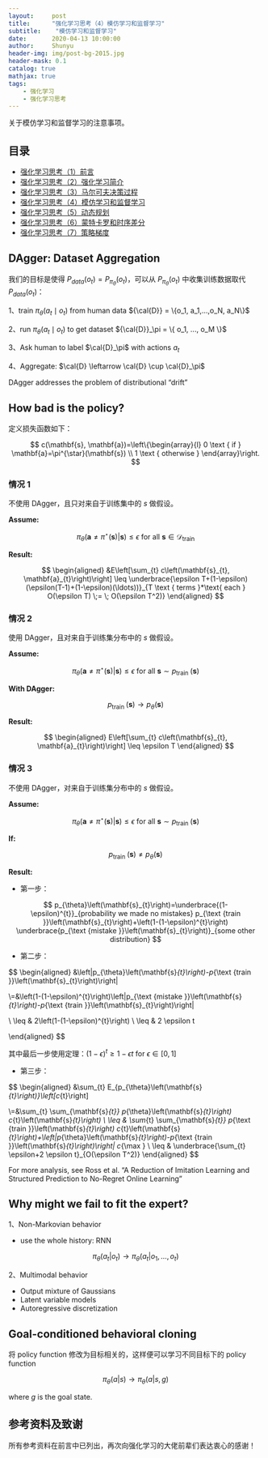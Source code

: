 ```yaml
---
layout:     post
title:      "强化学习思考（4）模仿学习和监督学习"
subtitle:    "模仿学习和监督学习"
date:       2020-04-13 10:00:00
author:     Shunyu
header-img: img/post-bg-2015.jpg
header-mask: 0.1
catalog: true
mathjax: true
tags:
    - 强化学习
    - 强化学习思考
---
```




关于模仿学习和监督学习的注意事项。



## 目录

- [强化学习思考（1）前言](https://liushunyu.github.io/2020/04/12/%E5%BC%BA%E5%8C%96%E5%AD%A6%E4%B9%A0%E6%80%9D%E8%80%83-1-%E5%89%8D%E8%A8%80/)
- [强化学习思考（2）强化学习简介](https://liushunyu.github.io/2020/04/12/%E5%BC%BA%E5%8C%96%E5%AD%A6%E4%B9%A0%E6%80%9D%E8%80%83-2-%E5%BC%BA%E5%8C%96%E5%AD%A6%E4%B9%A0%E7%AE%80%E4%BB%8B/)
- [强化学习思考（3）马尔可夫决策过程](https://liushunyu.github.io/2020/04/12/%E5%BC%BA%E5%8C%96%E5%AD%A6%E4%B9%A0%E6%80%9D%E8%80%83-3-%E9%A9%AC%E5%B0%94%E5%8F%AF%E5%A4%AB%E5%86%B3%E7%AD%96%E8%BF%87%E7%A8%8B/)
- [强化学习思考（4）模仿学习和监督学习](https://liushunyu.github.io/2020/04/13/%E5%BC%BA%E5%8C%96%E5%AD%A6%E4%B9%A0%E6%80%9D%E8%80%83-4-%E6%A8%A1%E4%BB%BF%E5%AD%A6%E4%B9%A0%E5%92%8C%E7%9B%91%E7%9D%A3%E5%AD%A6%E4%B9%A0/)
- [强化学习思考（5）动态规划](https://liushunyu.github.io/2020/04/15/%E5%BC%BA%E5%8C%96%E5%AD%A6%E4%B9%A0%E6%80%9D%E8%80%83-5-%E5%8A%A8%E6%80%81%E8%A7%84%E5%88%92/)
- [强化学习思考（6）蒙特卡罗和时序差分](https://liushunyu.github.io/2020/04/15/%E5%BC%BA%E5%8C%96%E5%AD%A6%E4%B9%A0%E6%80%9D%E8%80%83-6-%E8%92%99%E7%89%B9%E5%8D%A1%E7%BD%97%E5%92%8C%E6%97%B6%E5%BA%8F%E5%B7%AE%E5%88%86/)
- [强化学习思考（7）策略梯度](https://liushunyu.github.io/2020/04/18/%E5%BC%BA%E5%8C%96%E5%AD%A6%E4%B9%A0%E6%80%9D%E8%80%83-7-%E7%AD%96%E7%95%A5%E6%A2%AF%E5%BA%A6/)



## DAgger: Dataset Aggregation

我们的目标是使得 $P_{data}(o_t) = P_{\pi_\theta}(o_t)$，可以从 $P_{\pi_\theta}(o_t)$ 中收集训练数据取代 $P_{data}(o_t)$：

1、train $\pi_\theta(a_t \mid o_t)$ from human data ${\cal{D}} = \{o_1, a_1,...,o_N, a_N\}$

2、run $\pi_\theta(a_t \mid o_t)$ to get dataset ${\cal{D}}_\pi = \{ o_1, ..., o_M \}$

3、Ask human to label $\cal{D}_\pi$ with actions $a_t$

4、Aggregate: $\cal{D} \leftarrow \cal{D} \cup \cal{D}_\pi$

DAgger addresses the problem of distributional “drift”



## How bad is the policy?

定义损失函数如下：


$$
c(\mathbf{s}, \mathbf{a})=\left\{\begin{array}{l}
0 \text { if } \mathbf{a}=\pi^{\star}(\mathbf{s}) \\
1 \text { otherwise }
\end{array}\right.
$$



### 情况 1

不使用 DAgger，且只对来自于训练集中的 $s$ 做假设。

**Assume:**


$$
\pi_{\theta}\left(\mathbf{a} \neq \pi^{\star}(\mathbf{s}) | \mathbf{s}\right) \leq \epsilon
\text { for all } \mathbf{s} \in \mathcal{D}_{\text {train }}
$$


**Result:**


$$
\begin{aligned}
&E\left[\sum_{t} c\left(\mathbf{s}_{t}, \mathbf{a}_{t}\right)\right] \leq \underbrace{\epsilon T+(1-\epsilon)(\epsilon(T-1)+(1-\epsilon)(\ldots))}_{T \text { terms }*\text{ each } O(\epsilon T) \;= \; O(\epsilon T^2)}
\end{aligned}
$$



### 情况 2

使用 DAgger，且对来自于训练集分布中的 $s$ 做假设。

**Assume:**


$$
\pi_{\theta}\left(\mathbf{a} \neq \pi^{\star}(\mathbf{s}) | \mathbf{s}\right) \leq \epsilon\text { for all } \mathbf{s} \sim p_{\text {train }}(\mathbf{s})
$$


**With DAgger:**


$$
p_{\text {train }}(\mathbf{s}) \to p_{\theta}(\mathbf{s})
$$


**Result:**


$$
\begin{aligned}
E\left[\sum_{t} c\left(\mathbf{s}_{t}, \mathbf{a}_{t}\right)\right] \leq \epsilon T
\end{aligned}
$$



### 情况 3

不使用 DAgger，对来自于训练集分布中的 $s$ 做假设。

**Assume:**


$$
\pi_{\theta}\left(\mathbf{a} \neq \pi^{\star}(\mathbf{s}) | \mathbf{s}\right) \leq \epsilon\text { for all } \mathbf{s} \sim p_{\text {train }}(\mathbf{s})
$$


**If:**


$$
p_{\text {train }}(\mathbf{s}) \neq p_{\theta}(\mathbf{s})
$$


**Result:**

- 第一步：



$$
p_{\theta}\left(\mathbf{s}_{t}\right)=\underbrace{(1-\epsilon)^{t}}_{probability we made no mistakes} p_{\text {train }}\left(\mathbf{s}_{t}\right)+\left(1-(1-\epsilon)^{t}\right) \underbrace{p_{\text {mistake }}\left(\mathbf{s}_{t}\right)}_{some other distribution}
$$



- 第二步：


$$
\begin{aligned}
&\left|p_{\theta}\left(\mathbf{s}_{t}\right)-p_{\text {train }}\left(\mathbf{s}_{t}\right)\right|

\\=&\left(1-(1-\epsilon)^{t}\right)\left|p_{\text {mistake }}\left(\mathbf{s}_{t}\right)-p_{\text {train }}\left(\mathbf{s}_{t}\right)\right| 

\\ \leq & 2\left(1-(1-\epsilon)^{t}\right)
\\ \leq & 2 \epsilon t
 
 \end{aligned}
$$



其中最后一步使用定理：$(1-\epsilon)^{t} \geq 1-\epsilon t$ for $\epsilon \in[0,1]$ 

- 第三步：



$$
\begin{aligned}
&\sum_{t} E_{p_{\theta}\left(\mathbf{s}_{t}\right)}\left[c_{t}\right]

\\=&\sum_{t} \sum_{\mathbf{s}_{t}} p_{\theta}\left(\mathbf{s}_{t}\right) c_{t}\left(\mathbf{s}_{t}\right) \\ \leq & \sum_{t} \sum_{\mathbf{s}_{t}} p_{\text {train }}\left(\mathbf{s}_{t}\right) c_{t}\left(\mathbf{s}_{t}\right)+\left|p_{\theta}\left(\mathbf{s}_{t}\right)-p_{\text {train }}\left(\mathbf{s}_{t}\right)\right| c_{\max } \\  \leq & \underbrace{\sum_{t} \epsilon+2 \epsilon t}_{O(\epsilon T^2)}
\end{aligned}
$$



For more analysis, see Ross et al. “A Reduction of Imitation Learning and Structured Prediction to No-Regret Online Learning”



## Why might we fail to fit the expert? 

1、Non-Markovian behavior 

- use the whole history: RNN



$$
\pi_\theta(a_t|o_t) \to \pi_\theta(a_t|o_1,...,o_t)
$$



2、Multimodal behavior

- Output mixture of Gaussians
- Latent variable models
- Autoregressive discretization



## Goal-conditioned behavioral cloning

将 policy function 修改为目标相关的，这样便可以学习不同目标下的 policy function



$$
\pi_\theta(a|s) \to \pi_\theta(a|s,g)
$$



where $g$ is the goal state.



## 参考资料及致谢

所有参考资料在前言中已列出，再次向强化学习的大佬前辈们表达衷心的感谢！

